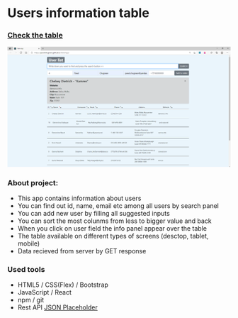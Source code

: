 # Users information table

### [Check the table](https://pavelchugreev.github.io/TableApp/)
![Project preview](./public/readme.png)


### About project:
* This app contains information about users
* You can find out id, name, email etc among all users by search panel
* You can add new user by filling all suggested inputs 
* You can sort the most colunms from less to bigger value and back
* When you click on user field the info panel appear over the table
* The table available on different types of screens (desctop, tablet, mobile)
* Data recieved from server by GET response

### Used tools
* HTML5 / CSS(Flex) / Bootstrap
* JavaScript / React
* npm / git
* Rest API [JSON Placeholder](https://jsonplaceholder.typicode.com/)